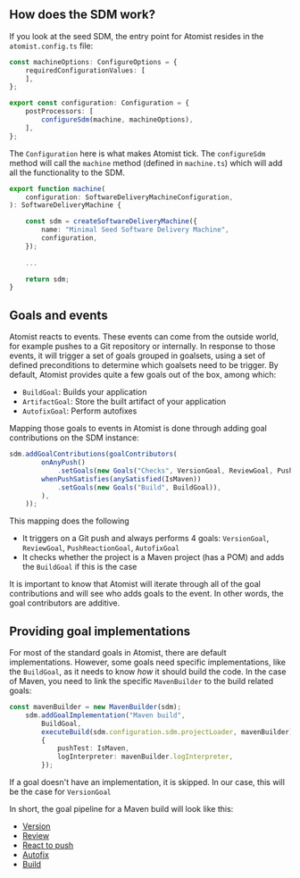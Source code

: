 <link data-require="bootstrap-css@3.1.1" data-semver="3.1.1" rel="stylesheet" href="//netdna.bootstrapcdn.com/bootstrap/3.1.1/css/bootstrap.min.css" />
<link rel="stylesheet" href="/styles/website.css">

## How does the SDM work?

If you look at the seed SDM, the entry point for Atomist resides in the `atomist.config.ts` file:

``` typescript
const machineOptions: ConfigureOptions = {
    requiredConfigurationValues: [
    ],
};

export const configuration: Configuration = {
    postProcessors: [
        configureSdm(machine, machineOptions),
    ],
};
```

The `Configuration` here is what makes Atomist tick. The `configureSdm` method will call the `machine` method (defined in `machine.ts`) which will add all the functionality to the SDM.

``` typescript
export function machine(
    configuration: SoftwareDeliveryMachineConfiguration,
): SoftwareDeliveryMachine {

    const sdm = createSoftwareDeliveryMachine({
        name: "Minimal Seed Software Delivery Machine",
        configuration,
    });
    
    ...

    return sdm;
}
```

## Goals and events

Atomist reacts to events. These events can come from the outside world, for example pushes to a Git repository or internally. In response to those events, it will trigger a set of goals grouped in goalsets, using a set of defined preconditions to determine which goalsets need to be trigger. By default, Atomist provides quite a few goals out of the box, among which:

* `BuildGoal`: Builds your application
* `ArtifactGoal`: Store the built artifact of your application
* `AutofixGoal`: Perform autofixes

Mapping those goals to events in Atomist is done through adding goal contributions on the SDM instance:

``` typescript
sdm.addGoalContributions(goalContributors(
        onAnyPush()
            .setGoals(new Goals("Checks", VersionGoal, ReviewGoal, PushReactionGoal, AutofixGoal)),
        whenPushSatisfies(anySatisfied(IsMaven))
            .setGoals(new Goals("Build", BuildGoal)),
        ),
    ));
```

This mapping does the following
* It triggers on a Git push and always performs 4 goals: `VersionGoal`, `ReviewGoal`, `PushReactionGoal`, `AutofixGoal`
* It checks whether the project is a Maven project (has a POM) and adds the `BuildGoal` if this is the case

It is important to know that Atomist will iterate through all of the goal contributions and will see who adds goals to the event. In other words, the goal contributors are additive.

## Providing goal implementations

For most of the standard goals in Atomist, there are default implementations. However, some goals need specific implementations, like the `BuildGoal`, as it needs to know _how_ it should build the code. In the case of Maven, you need to link the specific `MavenBuilder` to the build related goals:

``` typescript
const mavenBuilder = new MavenBuilder(sdm);
    sdm.addGoalImplementation("Maven build",
        BuildGoal,
        executeBuild(sdm.configuration.sdm.projectLoader, mavenBuilder),
        {
            pushTest: IsMaven,
            logInterpreter: mavenBuilder.logInterpreter,
        });

```

If a goal doesn't have an implementation, it is skipped. In our case, this will be the case for `VersionGoal`

In short, the goal pipeline for a Maven build will look like this:

<ul class="steps">
    <li class="undone"><a href="">Version</a></li>
    <li class="undone"><a href="">Review</a></li>
    <li class="undone"><a href="">React to push</a></li>
    <li class="undone"><a href="">Autofix</a></li>
    <li class="undone"><a href="">Build</a></li>
</ul>